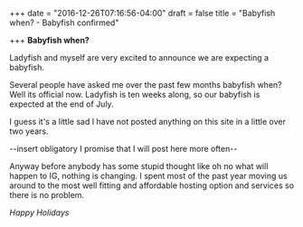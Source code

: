 +++
date = "2016-12-26T07:16:56-04:00"
draft = false
title = "Babyfish when? - Babyfish confirmed"

+++
**Babyfish when?**

Ladyfish and myself are very excited to announce we are expecting a babyfish.

Several people have asked me over the past few months babyfish when? Well its official now.
Ladyfish is ten weeks along, so our babyfish is expected at the end of July.


I guess it's a little sad I have not posted anything on this site in a little over two years.

--insert obligatory I promise that I will post here more often--

Anyway before anybody has some stupid thought like oh no what will happen to IG, nothing is changing.
I spent most of the past year moving us around to the most well fitting and affordable hosting option and services so there is no problem.

*Happy Holidays*

